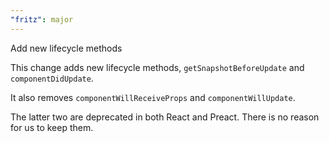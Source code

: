 ```yaml
---
"fritz": major
---
```


Add new lifecycle methods

This change adds new lifecycle methods, `getSnapshotBeforeUpdate` and `componentDidUpdate`.

It also removes `componentWillReceiveProps` and `componentWillUpdate`.

The latter two are deprecated in both React and Preact. There is no reason for us to keep them.
